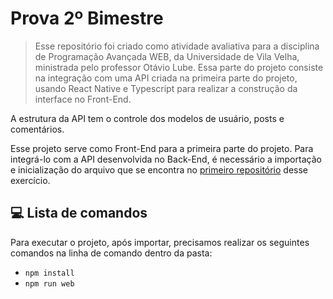 # Prova 2º Bimestre

> Esse repositório foi criado como atividade avaliativa para a disciplina de Programação Avançada WEB, da Universidade de Vila Velha, ministrada pelo professor Otávio Lube. Essa parte do projeto consiste na integração com uma API criada na primeira parte do projeto, usando React Native e Typescript para realizar a construção da interface no Front-End.

A estrutura da API tem o controle dos modelos de usuário, posts e comentários.

Esse projeto serve como Front-End para a primeira parte do projeto. Para integrá-lo com a API desenvolvida no Back-End, é necessário a importação e inicialização do arquivo que se encontra no [primeiro repositório](https://github.com/analaurabrito/WEB_ProvaB2_Back) desse exercício.

## 💻 Lista de comandos

Para executar o projeto, após importar, precisamos realizar os seguintes comandos na linha de comando dentro da pasta:

- ``` npm install ```
- ``` npm run web ```
